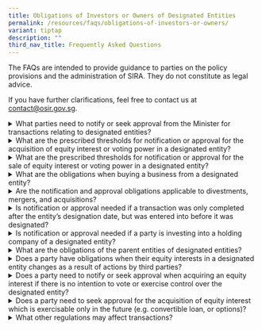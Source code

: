 ```yaml
---
title: Obligations of Investors or Owners of Designated Entities
permalink: /resources/faqs/obligations-of-investors-or-owners/
variant: tiptap
description: ""
third_nav_title: Frequently Asked Questions
---
```

<p>The FAQs are intended to provide guidance to parties on the policy provisions
and the administration of SIRA. They do not constitute as legal advice.</p>
<p>If you have further clarifications, feel free to contact us at <a href="mailto:contact@osir.gov.sg" rel="noopener noreferrer nofollow" target="_blank">contact@osir.gov.sg</a>.</p>
<p></p>
<div data-type="detailGroup" class="isomer-accordion isomer-accordion-white">
<details class="isomer-details">
<summary>What parties need to notify or seek approval from the Minister for transactions
relating to designated entities?</summary>
<div data-type="detailsContent" class="isomer-details-content">
<p>Notification or approval obligations are imposed on:</p>
<p><u>Prospective controllers of designated entities</u>
</p>
<ul>
<li>
<p>If they acquire an equity interest or voting power that meets prescribed
thresholds; or</p>
</li>
<li>
<p>Become an indirect controller.</p>
</li>
</ul>
<p>
<br><u>Existing controllers of designated entities&nbsp;</u>
</p>
<ul>
<li>
<p>If they dispose of equity interest of voting power below the prescribed
thresholds.</p>
</li>
</ul>
<p>
<br><u>Acquirors of (any part of) the business or undertaking of the designated entity, as a going concern</u>.&nbsp;&nbsp;</p>
<p>
<br><u>Designated entities</u>
</p>
<ul>
<li>
<p>After becoming aware of a change in ownership or control; or</p>
</li>
<li>
<p>If it is seeking to sell (any part of) the business or undertaking, as
a going concern.</p>
</li>
</ul>
</div>
</details>
<details class="isomer-details">
<summary>What are the prescribed thresholds for notification or approval for the
acquisition of equity interest or voting power in a designated entity?</summary>
<div data-type="detailsContent" class="isomer-details-content">
<p>Parties will need to notify or seek approval if they are involved in transactions
that meet the prescribed thresholds for the designated entities.</p>
<p>
<br>The default obligations are:</p>
<ul>
<li>
<p>Notifying the Minister within 7 days after becoming a 5% controller of
a designated entity; and</p>
</li>
<li>
<p>Seeking the Minister’s approval before becoming a 12%, 25%, or 50% controller
of a designated entity.</p>
</li>
</ul>
<p></p>
<p>While the above are default thresholds set out in the Act, the Minister
has the flexibility to vary such thresholds for specific entities as the
situation warrants, and if so, these will be prescribed in subsidiary legislation.</p>
<p></p>
<p>Parties may wish to refer to <a href="/about-sira/acquiring-equity-interest-or-voting-power/" rel="noopener noreferrer nofollow" target="_blank">Acquiring Equity Interest or Voting Power in a Designated Entity</a> for
a step-by-step process flow.</p>
<p>
<br>Transactions involving the acquisition, as a going concern, of (any part
of) the business or undertaking of a designated entity, will also require
prior approval.</p>
</div>
</details>
<details class="isomer-details">
<summary>What are the prescribed thresholds for notification or approval for the
sale of equity interest or voting power in a designated entity?</summary>
<div data-type="detailsContent" class="isomer-details-content">
<p>Parties will need to seek approval from the Minister prior to disposing
equity interest or voting power in a designated entity which will result
in them ceasing to be a 50% or 75% controller.&nbsp;&nbsp;</p>
<p>
<br>While the above are default thresholds set out in the Act, the Minister
has the flexibility to vary such thresholds for specific entities as the
situation warrants, and if so, these will be prescribed in subsidiary legislation.</p>
<p>
<br>Parties may wish to refer to <a href="/about-sira/disposing-equity-interest-or-voting-power/" rel="noopener noreferrer nofollow" target="_blank">Disposal of Equity Interest or Voting Power in a Designated Entity</a> for
a step-by-step process flow.</p>
</div>
</details>
<details class="isomer-details">
<summary>What are the obligations when buying a business from a designated entity?</summary>
<div data-type="detailsContent" class="isomer-details-content">
<p>The acquiror, together with the designated entity, will need to seek approval
from the Minister prior to the acquisition, as a going concern, of (any
part of) the business or undertaking of the designated entity.&nbsp;</p>
<p>
<br>Parties may wish to refer here &lt;link to CJM&gt; for a step-by-step
process flow.</p>
</div>
</details>
<details class="isomer-details">
<summary>Are the notification and approval obligations applicable to divestments,
mergers, and acquisitions?</summary>
<div data-type="detailsContent" class="isomer-details-content">
<p>Regardless of the form of transaction, whenever a prescribed ownership
or control threshold is met, or will be met, the relevant notification
or approval obligation will apply.</p>
</div>
</details>
<details class="isomer-details">
<summary>Is notification or approval needed if a transaction was only completed
after the entity’s designation date, but was entered into before it was
designated?</summary>
<div data-type="detailsContent" class="isomer-details-content">
<p>Notification or approval would only need to be sought if:</p>
<ul>
<li>
<p>The transaction was entered into on, or after the designation date of
the entity; and&nbsp;</p>
</li>
<li>
<p>If the transaction meets the prescribed ownership and control thresholds.&nbsp;</p>
</li>
</ul>
<p>
<br>Please refer to &lt;Ownership &amp; control obligations CJM&gt; for the
prescribed ownership or control thresholds. The thresholds are default
thresholds and may differ for specific entities.</p>
<p>
<br>If any clarification is required, parties may contact OSIR at <a href="mailto:contact@osir.gov.sg" rel="noopener noreferrer nofollow" target="_blank"><u>contact@osir.gov.sg</u></a>
</p>
</div>
</details>
<details class="isomer-details">
<summary>Is notification or approval needed if a party is investing into a holding
company of a designated entity?</summary>
<div data-type="detailsContent" class="isomer-details-content">
<p>Whether an intermediate holding company or an ultimate parent company
will be subject to the ownership and control obligations in the Bill is
fact-specific, depending on the extent and nature of control they have
in the designated entity.&nbsp;</p>
<p>
<br>For example, where an intermediate holding company or an ultimate parent
company owner’s total investment holding reaches a prescribed threshold,
the relevant notification or approval obligations may apply.&nbsp;</p>
<p>
<br>The obligations of a potential investor, intermediate holding company
or an ultimate parent company to notify or seek approval apply regardless
of whether the actions were the result of the intermediate holding company,
the ultimate parent company or any other party.&nbsp;</p>
<p></p>
<p>Please refer to &lt;OSIR website - ownership &amp; control obligations
subpage&gt; for the prescribed thresholds. The thresholds are default thresholds
and may differ for specific entities.</p>
</div>
</details>
<details class="isomer-details">
<summary>What are the obligations of the parent entities of designated entities?</summary>
<div data-type="detailsContent" class="isomer-details-content">
<p>Only obligations related to changes in direct ownership or control specifically
apply to parent entities. For example, if a parent entity seeks to sell
off some of its shares in the designated entity and would fall below a
prescribed threshold as a result, prior approval would be required for
the sale.&nbsp;</p>
<p>
<br>Similarly, if a parent entity seeks to increase its shareholding in a
designated entity which causes it to cross a prescribed threshold as a
result, prior approval would be required.</p>
<p>
<br>Please refer to &lt;Ownership &amp; control obligations CJM&gt; for the
prescribed ownership or control thresholds. The thresholds are default
thresholds and may differ for specific entities.</p>
<p>
<br>Parent entities may seek clarification from OSIR at <a href="mailto:contact@osir.gov.sg" rel="noopener noreferrer nofollow" target="_blank"><u>contact@osir.gov.sg</u></a> before
the commencement of any formal application.</p>
</div>
</details>
<details class="isomer-details">
<summary>Does a party have obligations when their equity interests in a designated
entity changes as a result of actions by third parties?</summary>
<div data-type="detailsContent" class="isomer-details-content">
<p>A party’s obligations arise whether the change in shareholdings or control
is the result of its own actions or the actions of any other party.&nbsp;&nbsp;</p>
<p>
<br>Examples:</p>
<ul>
<li>
<p>Where a party’s interest meets a prescribed threshold as the result of
not participating in a share issuance; or</p>
</li>
<li>
<p>Where a party’s interest meets a prescribed threshold as the result of
not participating in a share buyback.</p>
</li>
</ul>
<p></p>
<p>Please refer to &lt;OSIR website - ownership &amp; control obligations
subpage&gt; for the prescribed thresholds. The thresholds are default thresholds
and may differ for specific entities.</p>
</div>
</details>
<details class="isomer-details">
<summary>Does a party need to notify or seek approval when acquiring an equity
interest if there is no intention to vote or exercise control over the
designated entity?</summary>
<div data-type="detailsContent" class="isomer-details-content">
<p>Any party investing in a designated entity, whether they seek control
over the designated entity or otherwise, must comply with the obligations
under the Significant Investments Review Act if they meet the prescribed
thresholds.&nbsp;</p>
<p>
<br>Please refer to &lt;OSIR website - ownership &amp; control obligations
subpage&gt; for the prescribed thresholds. The thresholds are default thresholds
and may differ for specific entities.</p>
</div>
</details>
<details class="isomer-details">
<summary>Does a party need to seek approval for the acquisition of equity interest
which is exercisable only in the future (e.g. convertible loan, or options)?</summary>
<div data-type="detailsContent" class="isomer-details-content">
<p>Under the Significant Investments Review Act, a party will be deemed to
have equity interest as long as it has the right to acquire the equity
interest or voting power.</p>
<p>
<br>This may arise under an option, convertible loan or other arrangement
where the equity interest is transferred to (or to the order of) the party,
regardless of when the right is exercisable and whether there are conditions
tied to it.&nbsp;</p>
<p>
<br>Hence, a party entering into any such arrangement will need to notify
or seek approval if the equity interest meets the prescribed thresholds.</p>
<p>
<br>Please refer to &lt;OSIR website - ownership &amp; control obligations
subpage&gt; for the prescribed thresholds. The thresholds are default thresholds
and may differ for specific entities.</p>
</div>
</details>
<details class="isomer-details">
<summary>What other regulations may affect transactions?</summary>
<div data-type="detailsContent" class="isomer-details-content">
<p>Parties involved in transactions pertaining to an entity that is not designated
under the SIRA, but covered by other domestic sectoral legislation may
need to notify or seek approval from the relevant regulator in accordance
with the relevant domestic sectoral legislation.</p>
<p></p>
<p>Please refer to &lt;OSIR website - Sectoral Legislation subpage&gt; to
see examples of other domestic sectoral legislation in Singapore and their
respective regulators.</p>
</div>
</details>
</div>
<p></p>